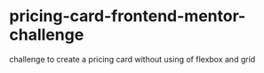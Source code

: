 # pricing-card-frontend-mentor-challenge

challenge to create a pricing card without using of flexbox and grid 

